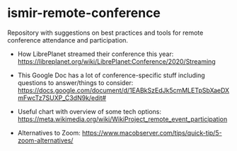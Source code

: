 # ismir-remote-conference
Repository with suggestions on best practices and tools for remote conference attendance and participation. 

* How LibrePlanet streamed their conference this year: https://libreplanet.org/wiki/LibrePlanet:Conference/2020/Streaming

* This Google Doc has a lot of conference-specific stuff including questions to answer/things to consider: https://docs.google.com/document/d/1EABkSzEdJk5cmMLETpSbXaeDXmFwcTz7SUXP_C3dN9k/edit#

* Useful chart with overview of some tech options: https://meta.wikimedia.org/wiki/WikiProject_remote_event_participation

* Alternatives to Zoom: https://www.macobserver.com/tips/quick-tip/5-zoom-alternatives/
